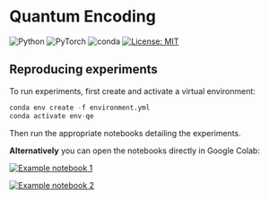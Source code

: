 # Quantum Encoding

![Python](https://badges.aleen42.com/src/python.svg) ![PyTorch](https://img.shields.io/badge/​-PyTorch-%23EE4C2C.svg?style=flat&logo=PyTorch) ![conda](https://img.shields.io/badge/%E2%80%8B-conda-%2344A833.svg?style=flat&logo=anaconda&logoColor=44A833) [![License: MIT](https://img.shields.io/badge/license-MIT-green.svg)](https://opensource.org/licenses/MIT)

## Reproducing experiments

To run experiments, first create and activate a virtual environment:

```python
conda env create -f environment.yml
conda activate env-qe
```

Then run the appropriate notebooks detailing the experiments.

**Alternatively** you can open the notebooks directly in Google Colab:

[![Example notebook 1](https://colab.research.google.com/assets/colab-badge.svg)](https://colab.research.google.com/github/AnshThakur/Quantum-Encoding/blob/main/encoding_time_series.ipynb)

[![Example notebook 2](https://colab.research.google.com/assets/colab-badge.svg)](https://colab.research.google.com/github/AnshThakur/Quantum-Encoding/blob/main/IHM.ipynb)
